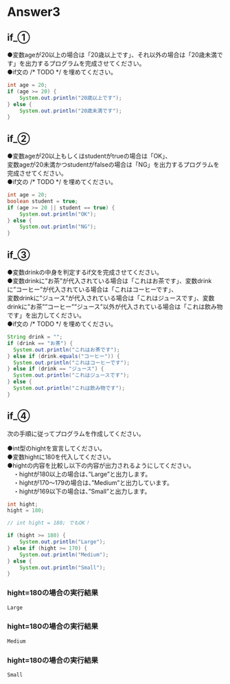 # Answer3

## if_①
●変数ageが20以上の場合は「20歳以上です」、それ以外の場合は「20歳未満です」を出力するプログラムを完成させてください。  
●if文の /* TODO */ を埋めてください。
```java
int age = 20;
if (age >= 20) {
    System.out.println("20歳以上です");
} else {
    System.out.println("20歳未満です");
}
```

## if_②
●変数ageが20以上もしくはstudentがtrueの場合は「OK」、  
 変数ageが20未満かつstudentがfalseの場合は「NG」を出力するプログラムを完成させてください。  
●if文の /* TODO */ を埋めてください。

```java
int age = 20;
boolean student = true;
if (age >= 20 || student == true) {
    System.out.println("OK");
} else {
    System.out.println("NG");
}
```

## if_③
●変数drinkの中身を判定するif文を完成させてください。  
●変数drinkに”お茶”が代入されている場合は「これはお茶です」、変数drinkに”コーヒー”が代入されている場合は「これはコーヒーです」、  
 変数drinkに”ジュース”が代入されている場合は「これはジュースです」、変数drinkに”お茶””コーヒー””ジュース”以外が代入されている場合は「これは飲み物です」を出力してください。  
●if文の /* TODO */ を埋めてください。

```java
String drink = "";
if (drink == "お茶") {
  System.out.println("これはお茶です");
} else if (drink.equals("コーヒー")) {
  System.out.println("これはコーヒーです");
} else if (drink == "ジュース") {
  System.out.println("これはジュースです");
} else {
  System.out.println("これは飲み物です");
}
```

## if_④
次の手順に従ってプログラムを作成してください。

●int型のhightを宣言してください。  
●変数hightに180を代入してください。  
●hightの内容を比較し以下の内容が出力されるようにしてください。  
　・hightが180以上の場合は、”Large”と出力します。  
　・hightが170～179の場合は、”Medium”と出力しています。  
　・hightが169以下の場合は、”Small”と出力します。  

```java
int hight;
hight = 180;

// int hight = 180; でもOK！

if (hight >= 180) {
    System.out.println("Large");
} else if (hight >= 170) {
    System.out.println("Medium");
} else {
    System.out.println("Small");
}
```
### hight=180の場合の実行結果
```java
Large
```
### hight=180の場合の実行結果
```java
Medium
```
### hight=180の場合の実行結果
```java
Small
```
